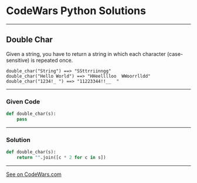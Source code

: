 # CodeWars Python Solutions

---

## Double Char

Given a string, you have to return a string in which each character (case-sensitive) is repeated once.

```
double_char("String") ==> "SSttrriinngg"
double_char("Hello World") ==> "HHeelllloo  WWoorrlldd"
double_char("1234!_ ") ==> "11223344!!__  "
```



---

### Given Code


```python
def double_char(s):
    pass
```

---

### Solution


```python
def double_char(s):
    return "".join([c * 2 for c in s])
```


---


[See on CodeWars.com](https://www.codewars.com/kata/56b1f01c247c01db92000076)

